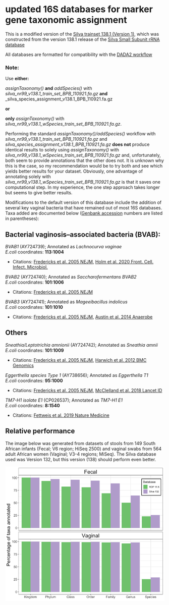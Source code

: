 # updated 16S databases for marker gene taxonomic assignment

This is a modified version of the [Silva trainset 138.1 (Version 1)](https://https://zenodo.org/record/4587955), which was constructed from the version 138.1 release of the [Silva Small Subunit rRNA database](https://www.https://www.arb-silva.de/documentation/release-1381/)

All databases are formatted for compatibility with the [DADA2 workflow](https://benjjneb.github.io/dada2/tutorial.html)

### Note:
Use __either:__ 

_assignTaxonomy()_ __and__ _addSpecies()_ with _silva_nr99_v138.1_train_set_BPB_110921.fa.gz_ __and__ _silva_species_assignment_v138.1_BPB_110921.fa.gz 

__or__ 

__only__ _assignTaxonomy()_ with _silva_nr99_v138.1_wSpecies_train_set_BPB_110921.fa.gz_.

Performing the standard _assignTaxonomy()/addSpecies()_ workflow with _silva_nr99_v138.1_train_set_BPB_110921.fa.gz_ and _silva_species_assignment_v138.1_BPB_110921.fa.gz_ 
__does not__ produce identical results to solely using _assignTaxonomy()_ with _silva_nr99_v138.1_wSpecies_train_set_BPB_110921.fa.gz_ and, unfortunately, both seem to provide annotations that the other does not.
It is unknown why this is the case, so my recommendation would be to try both and see which yields better results for your dataset. Obviously, one advantage of annotating solely with _silva_nr99_v138.1_wSpecies_train_set_BPB_110921.fa.gz_ is that it saves one computational step. 
In my experience, the one step approach takes longer but seems to give better results.

Modifications to the default version of this database include the addition of several key vaginal bacteria that have remained out of most 16S databases.
Taxa added are documented below ([Genbank accession](https://www.ncbi.nlm.nih.gov/genbank/) numbers are listed in parentheses):

## Bacterial vaginosis–associated bacteria (BVAB):

_BVAB1_ (AY724739); Annotated as _Lachnocurva vaginae_  
_E.coli_ coordinates: __113:1004__   

* Citations: [Fredericks et al. 2005 NEJM](https://www.nejm.org/doi/full/10.1056/NEJMoa043802), 
[Holm et al. 2020 Front. Cell. Infect. Microbiol.](https://www.frontiersin.org/articles/10.3389/fcimb.2020.00117/full)
 


_BVAB2_ (AY724740); Annotated as _Saccharofermentans BVAB2_  
_E.coli_ coordinates: __101:1006__  

* Citations: [Fredericks et al. 2005 NEJM](https://www.nejm.org/doi/full/10.1056/NEJMoa043802)  


_BVAB3_ (AY724741); Annotated as _Mageeibacillus indolicus_  
_E.coli_ coordinates: __101:1010__  
* Citations: [Fredericks et al. 2005 NEJM](https://www.nejm.org/doi/full/10.1056/NEJMoa043802),
[Austin et al. 2014 Anaerobe](https://www.ncbi.nlm.nih.gov/pmc/articles/PMC4385425/)  

## Others
_Sneathia/Leptotrichia amnionii_ (AY724742); Annotated as _Sneathia amnii_  
_E.coli_ coordinates: __101:1009__  
* Citations: [Fredericks et al. 2005 NEJM](https://www.nejm.org/doi/full/10.1056/NEJMoa043802), 
[Harwich et al. 2012 BMC Genomics](https://bmcgenomics.biomedcentral.com/articles/10.1186/1471-2164-13-S8-S4)

_Eggerthella species Type 1_ (AY738656); Annotated as _Eggerthella T1_  
_E.coli_ coordinates: __95:1000__  
* Citations: [Fredericks et al. 2005 NEJM](https://www.nejm.org/doi/full/10.1056/NEJMoa043802), 
[McClelland et al. 2018 Lancet ID](https://www.thelancet.com/journals/laninf/article/PIIS1473-3099(18)30058-6/fulltext)

_TM7-H1 isolate E1_ (CP026537); Annotated as _TM7-H1 E1_  
_E.coli_ coordinates: __8:1540__  
* Citations: [Fettweis et al. 2019 Nature Medicine](https://www.nature.com/articles/s41591-019-0450-2) 

## Relative performance

The image below was generated from datasets of stools from 149 South African infants (Fecal; V6 region; HiSeq 2500) and vaginal swabs from 564 adult African women (Vaginal; V3-4 regions; MiSeq). The Silva database used was Version 132, but this version (138) should perform even better.

![alt text](https://github.com/itsmisterbrown/updated_16S_dbs/blob/master/RDP_v_Silva.png "RDP v Silva")

